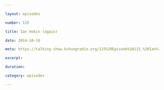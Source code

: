 ```yaml
---

layout: episodes

number: 115

title: Ian Hokin (again)

date: 2014-10-16

meta: https://talking-show.kchungradio.org/115%20Episode%20115_%20Ian%20Hokin%20(again).mp3

excerpt: 

duration: 

category: episodes

---
```


